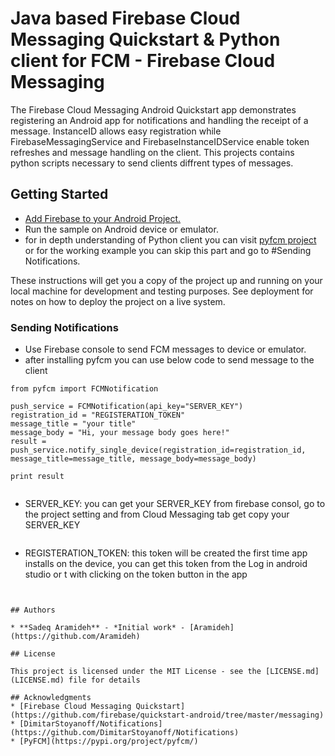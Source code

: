 # Java based Firebase Cloud Messaging Quickstart & Python client for FCM - Firebase Cloud Messaging

The Firebase Cloud Messaging Android Quickstart app demonstrates registering an Android app for notifications and handling the receipt of a message. InstanceID allows easy registration while FirebaseMessagingService and FirebaseInstanceIDService enable token refreshes and message handling on the client.
This projects contains python scripts necessary to send clients diffrent types of messages.

## Getting Started

* [Add Firebase to your Android Project.](https://firebase.google.com/docs/android/setup)
* Run the sample on Android device or emulator.
* for in depth understanding of Python client you can visit [pyfcm project](https://pypi.org/project/pyfcm/) or for the working example you can skip this part and go to #Sending Notifications.

These instructions will get you a copy of the project up and running on your local machine for development and testing purposes. See deployment for notes on how to deploy the project on a live system.

### Sending Notifications
* Use Firebase console to send FCM messages to device or emulator.
* after installing pyfcm you can use below code to send message to the client


```
from pyfcm import FCMNotification

push_service = FCMNotification(api_key="SERVER_KEY")
registration_id = "REGISTERATION_TOKEN"
message_title = "your title"
message_body = "Hi, your message body goes here!"
result = push_service.notify_single_device(registration_id=registration_id, message_title=message_title, message_body=message_body)

print result


```
* SERVER_KEY:
you can get your SERVER_KEY from firebase consol, go to the project setting and from Cloud Messaging tab get copy your SERVER_KEY
```

```
* REGISTERATION_TOKEN:
this token will be created the first time app installs on the device, you can get this token from the Log in android studio or t
with clicking on the token button in the app
```


## Authors

* **Sadeq Aramideh** - *Initial work* - [Aramideh](https://github.com/Aramideh)

## License

This project is licensed under the MIT License - see the [LICENSE.md](LICENSE.md) file for details

## Acknowledgments
* [Firebase Cloud Messaging Quickstart](https://github.com/firebase/quickstart-android/tree/master/messaging)
* [DimitarStoyanoff/Notifications](https://github.com/DimitarStoyanoff/Notifications)
* [PyFCM](https://pypi.org/project/pyfcm/)
